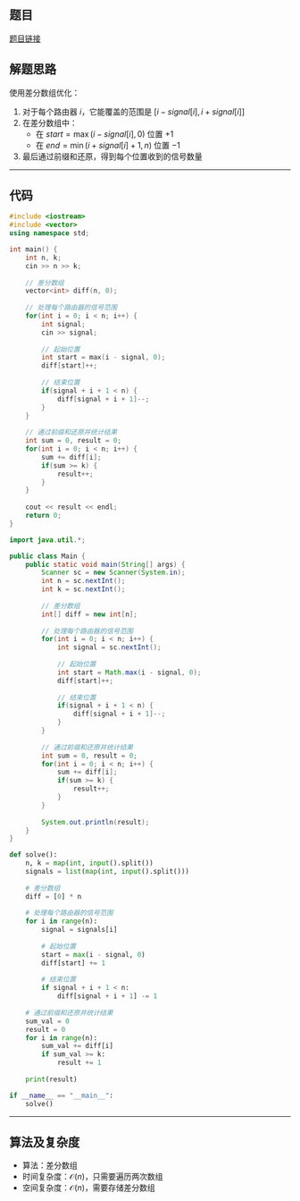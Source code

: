 ## 题目
[题目链接](https://www.nowcoder.com/practice/220361995bb64de08dc47c646ee111ab?tpId=182&tqId=362174&sourceUrl=/exam/oj&channenl=wgithub&fromPut=wgithub)

## 解题思路

使用差分数组优化：
1. 对于每个路由器 $i$，它能覆盖的范围是 $[i-signal[i], i+signal[i]]$
2. 在差分数组中：
   - 在 $start = \max(i-signal[i], 0)$ 位置 $+1$
   - 在 $end = \min(i+signal[i]+1, n)$ 位置 $-1$
3. 最后通过前缀和还原，得到每个位置收到的信号数量

---

## 代码

```cpp []
#include <iostream>
#include <vector>
using namespace std;

int main() {
    int n, k;
    cin >> n >> k;
    
    // 差分数组
    vector<int> diff(n, 0);
    
    // 处理每个路由器的信号范围
    for(int i = 0; i < n; i++) {
        int signal;
        cin >> signal;
        
        // 起始位置
        int start = max(i - signal, 0);
        diff[start]++;
        
        // 结束位置
        if(signal + i + 1 < n) {
            diff[signal + i + 1]--;
        }
    }
    
    // 通过前缀和还原并统计结果
    int sum = 0, result = 0;
    for(int i = 0; i < n; i++) {
        sum += diff[i];
        if(sum >= k) {
            result++;
        }
    }
    
    cout << result << endl;
    return 0;
}
```
```java []
import java.util.*;

public class Main {
    public static void main(String[] args) {
        Scanner sc = new Scanner(System.in);
        int n = sc.nextInt();
        int k = sc.nextInt();
        
        // 差分数组
        int[] diff = new int[n];
        
        // 处理每个路由器的信号范围
        for(int i = 0; i < n; i++) {
            int signal = sc.nextInt();
            
            // 起始位置
            int start = Math.max(i - signal, 0);
            diff[start]++;
            
            // 结束位置
            if(signal + i + 1 < n) {
                diff[signal + i + 1]--;
            }
        }
        
        // 通过前缀和还原并统计结果
        int sum = 0, result = 0;
        for(int i = 0; i < n; i++) {
            sum += diff[i];
            if(sum >= k) {
                result++;
            }
        }
        
        System.out.println(result);
    }
}
```
```python []
def solve():
    n, k = map(int, input().split())
    signals = list(map(int, input().split()))
    
    # 差分数组
    diff = [0] * n
    
    # 处理每个路由器的信号范围
    for i in range(n):
        signal = signals[i]
        
        # 起始位置
        start = max(i - signal, 0)
        diff[start] += 1
        
        # 结束位置
        if signal + i + 1 < n:
            diff[signal + i + 1] -= 1
    
    # 通过前缀和还原并统计结果
    sum_val = 0
    result = 0
    for i in range(n):
        sum_val += diff[i]
        if sum_val >= k:
            result += 1
    
    print(result)

if __name__ == "__main__":
    solve()
```

---

## 算法及复杂度
- 算法：差分数组
- 时间复杂度：$\mathcal{O}(n)$，只需要遍历两次数组
- 空间复杂度：$\mathcal{O}(n)$，需要存储差分数组
